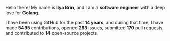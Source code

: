 Hello there! My name is **Ilya Brin**, and I am a **software engineer** with a deep love for **Golang**.

I have been using GitHub for the past **14 years**, and during that time, I have made **5495** contributions, opened **283** issues, submitted **170** pull requests, and contributed to **14** open-source projects.
